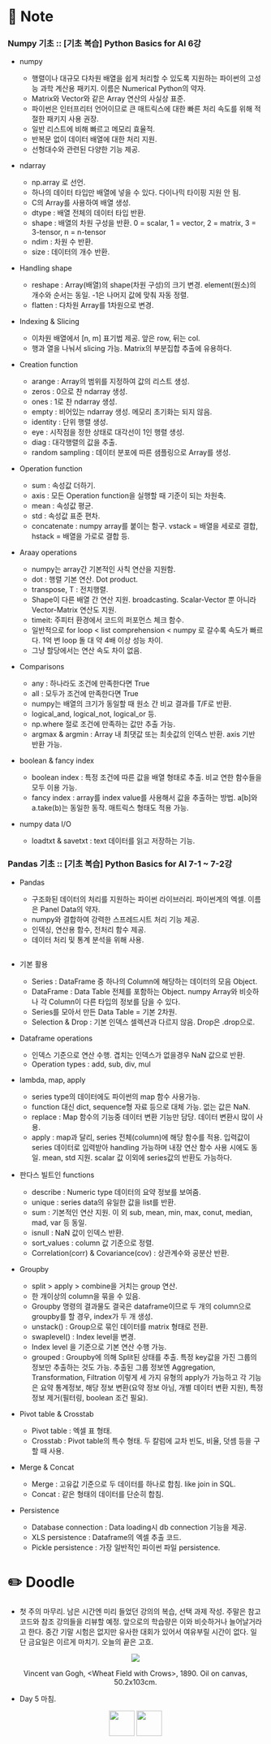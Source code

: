 # 📙 Note

### Numpy 기초 :: [기초 복습] Python Basics for AI 6강

- numpy

  - 행렬이나 대규모 다차원 배열을 쉽게 처리할 수 있도록 지원하는 파이썬의 고성능 과학 계산용 패키지. 이름은 Numerical Python의 약자.
  - Matrix와 Vector와 같은 Array 연산의 사실상 표준.
  - 파이썬은 인터프리터 언어이므로 큰 매트릭스에 대한 빠른 처리 속도를 위해 적절한 패키지 사용 권장.
  - 일반 리스트에 비해 빠르고 메모리 효율적.
  - 반복문 없이 데이터 배열에 대한 처리 지원.
  - 선형대수와 관련된 다양한 기능 제공.

- ndarray

  - np.array 로 선언.
  - 하나의 데이터 타입만 배열에 넣을 수 있다. 다이나믹 타이핑 지원 안 됨.
  - C의 Array를 사용하여 배열 생성.
  - dtype : 배열 전체의 데이터 타입 반환.
  - shape : 배열의 차원 구성을 반환. 0 = scalar, 1 = vector, 2 = matrix, 3 = 3-tensor, n = n-tensor
  - ndim : 차원 수 반환.
  - size : 데이터의 개수 반환.

- Handling shape

  - reshape : Array(배열)의 shape(차원 구성)의 크기 변경. element(원소)의 개수와 순서는 동일. -1은 나머지 값에 맞춰 자동 정렬.
  - flatten : 다차원 Array를 1차원으로 변경.

- Indexing & Slicing

  - 이차원 배열에서 [n, m] 표기법 제공. 앞은 row, 뒤는 col.
  - 행과 열을 나눠서 slicing 가능. Matrix의 부분집합 추출에 유용하다.

- Creation function

  - arange : Array의 범위를 지정하여 값의 리스트 생성.
  - zeros : 0으로 찬 ndarray 생성.
  - ones : 1로 찬 ndarray 생성.
  - empty : 비어있는 ndarray 생성. 메모리 초기화는 되지 않음.
  - identity : 단위 행렬 생성.
  - eye : 시작점을 정한 상태로 대각선이 1인 행렬 생성.
  - diag : 대각행렬의 값을 추출.
  - random sampling : 데이터 분포에 따른 샘플링으로 Array를 생성.

- Operation function

  - sum : 속성값 더하기.
  - axis : 모든 Operation function을 실행할 때 기준이 되는 차원축.
  - mean : 속성값 평균.
  - std :  속성값 표준 편차.
  - concatenate : numpy array를 붙이는 함구. vstack = 배열을 세로로 결합, hstack = 배열을 가로로 결합 등.

- Araay operations

  - numpy는 array간 기본적인 사칙 연산을 지원함.
  - dot : 행렬 기본 연산. Dot product.
  - transpose, T : 전치행렬.
  - Shape이 다른 배열 간 연산 지원. broadcasting. Scalar-Vector 뿐 아니라 Vector-Matrix 연산도 지원.
  - timeit: 주피터 환경에서 코드의 퍼포먼스 체크 함수.
  - 일반적으로 for loop < list comprehension < numpy 로 갈수록 속도가 빠르다. 1억 번 loop 돌 대 약 4배 이상 성능 차이.
  - 그냥 할당에서는 연산 속도 차이 없음.

- Comparisons

  - any : 하나라도 조건에 만족한다면 True
  - all : 모두가 조건에 만족한다면 True
  - numpy는 배열의 크기가 동일할 때 원소 간 비교 결과를 T/F로 반환.
  - logical_and, logical_not, logical_or 등.
  - np.where 절로 조건에 만족하는 값만 추출 가능.
  - argmax & argmin : Array 내 최댓값 또는 최솟값의 인덱스 반환. axis 기반 반환 가능.

- boolean & fancy index

  - boolean index : 특정 조건에 따른 값을 배열 형태로 추출. 비교 연한 함수들을 모두 이용 가능.
  - fancy index : array를 index value를 사용해서 값을 추출하는 방법. a[b]와 a.take(b)는 동일한 동작. 매트릭스 형태도 적용 가능.

- numpy data I/O

  - loadtxt & savetxt : text 데이터를 읽고 저장하는 기능.

### Pandas 기초 :: [기초 복습] Python Basics for AI 7-1 ~ 7-2강

- Pandas

  - 구조화된 데이터의 처리를 지원하는 파이썬 라이브러리. 파이썬계의 엑셀. 이름은 Panel Data의 약자.
  - numpy와 결합하여 강력한 스프레드시트 처리 기능 제공.
  - 인덱싱, 연산용 함수, 전처리 함수 제공.
  - 데이터 처리 및 통계 분석을 위해 사용.
<p align="center"><img src="https://github.com/iamtrueline/Boostcamp_AI_Tech_Note/blob/main/images/day05_img00.PNG" alt=""></p>

- 기본 활용

  - Series : DataFrame 중 하나의 Column에 해당하는 데이터의 모음 Object.
  - DataFrame : Data Table 전체를 포함하는 Object. numpy Array와 비슷하나 각 Column이 다른 타입의 정보를 담을 수 있다.
  - Series를 모아서 만든 Data Table = 기본 2차원.
  - Selection & Drop : 기본 인덱스 셀렉션과 다르지 않음. Drop은 .drop으로.

- Dataframe operations

  - 인덱스 기준으로 연산 수행. 겹치는 인덱스가 없을경우 NaN 값으로 반환.
  - Operation types : add, sub, div, mul

- lambda, map, apply

  - series type의 데이터에도 파이썬의 map 함수 사용가능.
  - function 대신 dict, sequence형 자료 등으로 대체 가능. 없는 값은 NaN.
  - replace : Map 함수의 기능중 데이터 변환 기능만 담당. 데이터 변환시 많이 사용.
  - apply : map과 달리, series 전체(column)에 해당 함수를 적용. 입력값이 series 데이터로 입력받아 handling 가능하며 내장 연산 함수 사용 시에도 동일. mean, std 지원. scalar 값 이외에 series값의 반환도 가능하다.

- 판다스 빌트인 functions

  - describe : Numeric type 데이터의 요약 정보를 보여줌.
  - unique : series data의 유일한 값을 list를 반환.
  - sum : 기본적인 연산 지원. 이 외 sub, mean, min, max, conut, median, mad, var 등 동일.
  - isnull : NaN 값이 인덱스 반환.
  - sort_values : column 값 기준으로 정렬.
  - Correlation(corr) & Covariance(cov) : 상관계수와 공분산 반환.

- Groupby

  - split > apply > combine을 거치는 group 연산.
  - 한 개이상의 column을 묶을 수 있음.
  - Groupby 명령의 결과물도 결국은 dataframe이므로 두 개의 column으로 groupby를 할 경우, index가 두 개 생성.
  - unstack() : Group으로 묶인 데이터를 matrix 형태로 전환.
  - swaplevel() : Index level을 변경.
  - Index level 을 기준으로 기본 연산 수행 가능.
  - grouped : Groupby에 의해 Split된 상태를 추출. 특정 key값을 가진 그룹의 정보만 추출하는 것도 가능. 추출된 그룹 정보엔 Aggregation, Transformation, Filtration 이렇게 세 가지 유형의 apply가 가능하고 각 기능은 요약 통계정보, 해당 정보 변환(요약 정보 아님, 개별 데이터 변환 지원), 특정 정보 제거(필터링, boolean 조건 필요).

- Pivot table & Crosstab

  - Pivot table : 엑셀 표 형태.
  - Crosstab : Pivot table의 특수 형태. 두 칼럼에 교차 빈도, 비율, 덧셈 등을 구할 때 사용.

- Merge & Concat

  - Merge : 고유값 기준으로 두 데이터를 하나로 합침. like join in SQL.
  - Concat : 같은 형태의 데이터를 단순히 합침.

- Persistence

  - Database connection : Data loading시 db connection 기능을 제공.
  - XLS persistence : Dataframe의 엑셀 추출 코드.
  - Pickle persistence : 가장 일반적인 파이썬 파일 persistence.

# ✏️ Doodle

- 첫 주의 마무리. 남은 시간엔 미리 들었던 강의의 복습, 선택 과제 작성. 주말은 참고 코드와 참조 강의들을 리뷰할 예정. 앞으로의 학습량은 이와 비슷하거나 늘어날거라고 한다. 중간 기말 시험은 없지만 유사한 대회가 있어서 여유부릴 시간이 없다. 일단 금요일은 이르게 마치기. 오늘의 끝은 고흐.
<p align="center"><img src="https://github.com/iamtrueline/Boostcamp_AI_Tech_Note/blob/main/images/Vincent_van_Gogh_1890_Wheat_Field_with_Crows.jpg"></p>
<p align="center">Vincent van Gogh, &ltWheat Field with Crows&gt, 1890. Oil on canvas, 50.2x103cm.</p>

- Day 5 마침.

[<p align="center"><img src = "https://github.com/iamtrueline/Boostcamp_AI_Tech_Note/blob/main/images/back.png" width ="50px" />](https://github.com/iamtrueline/Boostcamp_AI_Tech_Note/blob/main/LEVEL1_U_1/Day4/Note.md "Day4 Note")   [<img src = "https://github.com/iamtrueline/Boostcamp_AI_Tech_Note/blob/main/images/next.png" width ="50px" /></p>](https://github.com/iamtrueline/Boostcamp_AI_Tech_Note/blob/main/LEVEL1_U_2/Day6/Note.md "Day6 Note")
